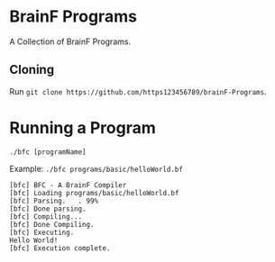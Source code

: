 # BrainF Programs
A Collection of BrainF Programs.

## Cloning

Run `git clone https://github.com/https123456789/brainF-Programs`.

# Running a Program
`./bfc [programName]`

Example: `./bfc programs/basic/helloWorld.bf`
```
[bfc] BFC - A BrainF Compiler
[bfc] Loading programs/basic/helloWorld.bf
[bfc] Parsing.   . 99%
[bfc] Done parsing.
[bfc] Compiling...
[bfc] Done Compiling.
[bfc] Executing.
Hello World!
[bfc] Execution complete.
```